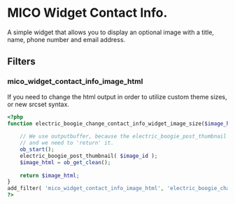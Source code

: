 # MICO Widget Contact Info.

A simple widget that allows you to display an optional image with a title, name, phone number and email address.

## Filters

### mico_widget_contact_info_image_html
If you need to change the html output in order to utilize custom theme sizes, or new srcset syntax.

```PHP
<?php 
function electric_boogie_change_contact_info_widget_image_size($image_html, $image_id) {
	
	// We use outputbuffer, because the electric_boogie_post_thumbnail echo's the html, 
	// and we need to 'return' it.
	ob_start();
	electric_boogie_post_thumbnail( $image_id );
	$image_html = ob_get_clean();
	
	return $image_html;
}
add_filter( 'mico_widget_contact_info_image_html', 'electric_boogie_change_contact_info_widget_image_size', 10, 2);
?>
```